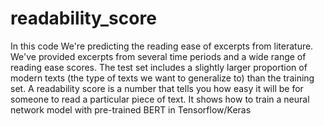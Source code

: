 # readability_score

In this code We're predicting the reading ease of excerpts from literature. We've provided excerpts from several time periods and a wide range of reading ease scores. The test set includes a slightly larger proportion of modern texts (the type of texts we want to generalize to) than the training set. A readability score is a number that tells you how easy it will be for someone to read a particular piece of text.
It shows how to train a neural network model with pre-trained BERT in Tensorflow/Keras
